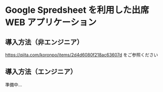 # Google Spredsheet を利用した出席 WEB アプリケーション

## 導入方法（非エンジニア）
https://qiita.com/koronpo/items/2d4d6080f218ac63607d をご参照ください

## 導入方法（エンジニア）
準備中...
